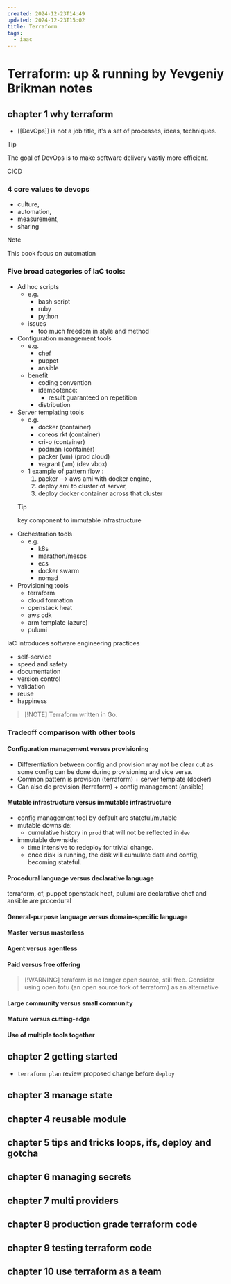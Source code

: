 ```yaml
---
created: 2024-12-23T14:49
updated: 2024-12-23T15:02
title: Terraform
tags:
  - iaac
---
```



# Terraform: up & running by Yevgeniy Brikman notes

## chapter 1 why terraform
- [[DevOps]] is not a job title, it's a set of processes, ideas, techniques.
> [!TIP]
> The goal of DevOps is to make software delivery vastly more efficient.
> 
> CICD 

### 4 core values to devops 
- culture, 
- automation, 
- measurement, 
- sharing 

> [!NOTE]
> This book focus on automation

### Five broad categories of IaC tools:
- Ad hoc scripts
  - e.g.
    - bash script
    - ruby
    - python
  - issues
    - too much freedom in style and method
- Configuration management tools
  - e.g.
    - chef
    - puppet
    - ansible
  - benefit
    - coding convention
    - idempotence:
      - result guaranteed on repetition
    - distribution
- Server templating tools
  - e.g.
    - docker (container)
    - coreos rkt (container)
    - cri-o (container)
    - podman (container)
    - packer (vm) (prod cloud)
    - vagrant (vm) (dev vbox)
  - 1 example of pattern flow :
    1. packer --> aws ami with docker engine, 
    2. deploy ami to cluster of server, 
    3. deploy docker container across that cluster
  > [!TIP] 
  > key component to immutable infrastructure
- Orchestration tools
  - e.g.
    - k8s
    - marathon/mesos 
    - ecs
    - docker swarm
    - nomad 
- Provisioning tools
  - terraform
  - cloud formation
  - openstack heat
  - aws cdk
  - arm template (azure)
  - pulumi

IaC introduces software engineering practices
- self-service
- speed and safety 
- documentation
- version control
- validation
- reuse
- happiness

> [!NOTE] Terraform written in Go.

### Tradeoff comparison with other tools

#### Configuration management versus provisioning
- Differentiation between config and provision may not be clear cut as some config can be done during provisioning and vice versa.
- Common pattern is provision (terraform) + server template (docker)
- Can also do provision (terraform) + config management (ansible)

#### Mutable infrastructure versus immutable infrastructure
- config management tool by default are stateful/mutable
- mutable downside:
  - cumulative history in `prod` that will not be reflected in `dev`
- immutable downside:
  - time intensive to redeploy for trivial change.
  - once disk is running, the disk will cumulate data and config, becoming stateful.
#### Procedural language versus declarative language
terraform, cf, puppet openstack heat, pulumi are declarative
chef and ansible are procedural
#### General-purpose language versus domain-specific language
#### Master versus masterless
#### Agent versus agentless
#### Paid versus free offering
> [!WARNING] teraform is no longer open source, still free. Consider using open tofu (an open source fork of terraform) as an alternative


#### Large community versus small community
#### Mature versus cutting-edge
#### Use of multiple tools together

## chapter 2 getting started
- `terraform plan` review proposed change before `deploy`
## chapter 3 manage state

## chapter 4 reusable module

## chapter 5 tips and tricks loops, ifs, deploy and gotcha

## chapter 6 managing secrets

## chapter 7 multi providers

## chapter 8 production grade terraform code

## chapter 9 testing terraform code

## chapter 10 use terraform as a team
